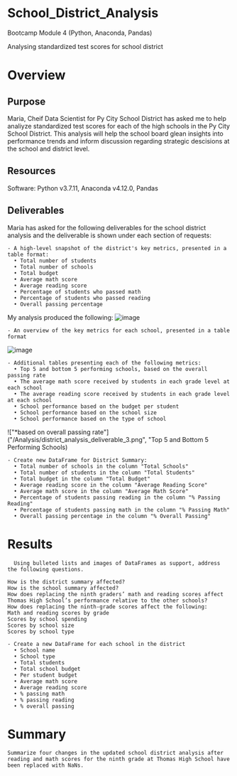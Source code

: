 # School_District_Analysis
Bootcamp Module 4 (Python, Anaconda, Pandas)

Analysing standardized test scores for school district 

# Overview

## Purpose

Maria, Cheif Data Scientist for Py City School District has asked me to help analiyze standardized test scores for each of the high schools in the Py City School District. This analysis will help the school board glean insights into performance trends and inform discussion regarding strategic descisions at the school and district level.

## Resources

Software: Python v3.7.11, Anaconda v4.12.0, Pandas

## Deliverables
Maria has asked for the following deliverables for the school district analysis and the deliverable is shown under each section of requests: 
```
- A high-level snapshot of the district's key metrics, presented in a table format:
  • Total number of students
  • Total number of schools
  • Total budget
  • Average math score
  • Average reading score
  • Percentage of students who passed math
  • Percentage of students who passed reading
  • Overall passing percentage
```
My analysis produced the following:
![image]("/Analysis/district_analysis_deliverable_1.png", "High-level District Snapshot")

```
- An overview of the key metrics for each school, presented in a table format
```
![image]("/Analysis/district_analysis_deliverable_2.png", "School Summary Table")

```
- Additional tables presenting each of the following metrics:
  • Top 5 and bottom 5 performing schools, based on the overall passing rate
  • The average math score received by students in each grade level at each school
  • The average reading score received by students in each grade level at each school
  • School performance based on the budget per student
  • School performance based on the school size 
  • School performance based on the type of school
```
!["*based on overall passing rate"]("/Analysis/district_analysis_deliverable_3.png", "Top 5 and Bottom 5 Performing Schools)




```
- Create new DataFrame for District Summary:
  • Total number of schools in the column "Total Schools"
  • Total number of students in the column "Total Students"
  • Total budget in the column "Total Budget"
  • Average reading score in the column "Average Reading Score"
  • Average math score in the column "Average Math Score"
  • Percentage of students passing reading in the column "% Passing Reading"
  • Percentage of students passing math in the column "% Passing Math"
  • Overall passing percentage in the column "% Overall Passing"
  ```
  
# Results
```
  Using bulleted lists and images of DataFrames as support, address the following questions.

How is the district summary affected?
How is the school summary affected?
How does replacing the ninth graders’ math and reading scores affect Thomas High School’s performance relative to the other schools?
How does replacing the ninth-grade scores affect the following:
Math and reading scores by grade
Scores by school spending
Scores by school size
Scores by school type
```
  
```
- Create a new DataFrame for each school in the district
  • School name
  • School type
  • Total students
  • Total school budget
  • Per student budget
  • Average math score
  • Average reading score
  • % passing math
  • % passing reading
  • % overall passing
```
# Summary
```
Summarize four changes in the updated school district analysis after reading and math scores for the ninth grade at Thomas High School have been replaced with NaNs.
```
